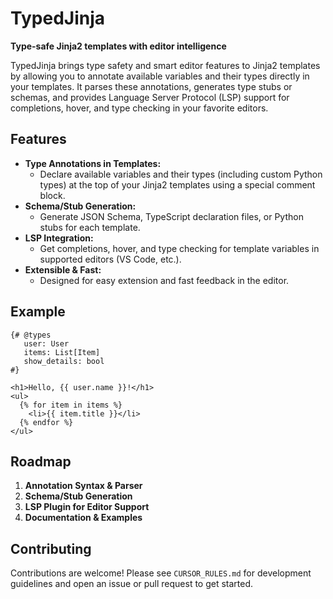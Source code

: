 # TypedJinja

**Type-safe Jinja2 templates with editor intelligence**

TypedJinja brings type safety and smart editor features to Jinja2 templates by allowing you to annotate available variables and their types directly in your templates. It parses these annotations, generates type stubs or schemas, and provides Language Server Protocol (LSP) support for completions, hover, and type checking in your favorite editors.

## Features

- **Type Annotations in Templates:**
  - Declare available variables and their types (including custom Python types) at the top of your Jinja2 templates using a special comment block.
- **Schema/Stub Generation:**
  - Generate JSON Schema, TypeScript declaration files, or Python stubs for each template.
- **LSP Integration:**
  - Get completions, hover, and type checking for template variables in supported editors (VS Code, etc.).
- **Extensible & Fast:**
  - Designed for easy extension and fast feedback in the editor.

## Example

```jinja
{# @types
   user: User
   items: List[Item]
   show_details: bool
#}

<h1>Hello, {{ user.name }}!</h1>
<ul>
  {% for item in items %}
    <li>{{ item.title }}</li>
  {% endfor %}
</ul>
```

## Roadmap

1. **Annotation Syntax & Parser**
2. **Schema/Stub Generation**
3. **LSP Plugin for Editor Support**
4. **Documentation & Examples**

## Contributing

Contributions are welcome! Please see `CURSOR_RULES.md` for development guidelines and open an issue or pull request to get started. 